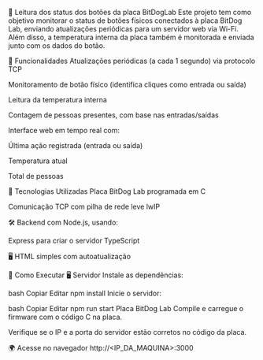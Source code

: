 
📡 Leitura dos status dos botões da placa BitDogLab
Este projeto tem como objetivo monitorar o status de botões físicos conectados à placa BitDog Lab, enviando atualizações periódicas para um servidor web via Wi-Fi. Além disso, a temperatura interna da placa também é monitorada e enviada junto com os dados do botão.

🔧 Funcionalidades
 Atualizações periódicas (a cada 1 segundo) via protocolo TCP

 Monitoramento de botão físico (identifica cliques como entrada ou saída)

 Leitura da temperatura interna

 Contagem de pessoas presentes, com base nas entradas/saídas

 Interface web em tempo real com:

Última ação registrada (entrada ou saída)

Temperatura atual

Total de pessoas

🧰 Tecnologias Utilizadas
 Placa BitDog Lab programada em C

 Comunicação TCP com pilha de rede leve lwIP

🛠️ Backend com Node.js, usando:

Express para criar o servidor TypeScript 

🖥️  HTML simples com autoatualização

🚀 Como Executar
🖥 Servidor
Instale as dependências:

bash
Copiar
Editar
npm install
Inicie o servidor:

bash
Copiar
Editar
npm run start
 Placa BitDog Lab
Compile e carregue o firmware com o código C na placa.

Verifique se o IP e a porta do servidor estão corretos no código da placa.

🌍 Acesse no navegador
http://<IP_DA_MAQUINA>:3000
